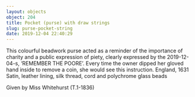 ```yaml
---
layout: objects
object: 204
title: Pocket (purse) with draw strings
slug: purse-pocket-string
date: 2019-12-04 22:40:29
---
```

This colourful beadwork purse acted as a reminder of the importance of charity and a public expression of piety, clearly expressed by the 2019-12-04-s, ‘REMEMBER THE POORE’.  Every time the owner dipped her gloved hand inside to remove a coin, she would see this instruction.  England, 1631  Satin, leather lining, silk thread, cord and polychrome glass beads  

Given by Miss Whitehurst (T.1-1836)
